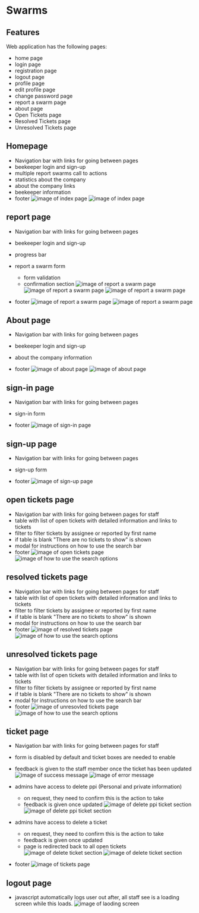 # Swarms

## Features

Web application has the following pages:

- home page
- login page
- registration page
- logout page
- profile page
- edit profile page
- change password page
- report a swarm page
- about page
- Open Tickets page
- Resolved Tickets page
- Unresolved Tickets page

## Homepage

- Navigation bar with links for going between pages
- beekeeper login and sign-up
- multiple report swarms call to actions
- statistics about the company
- about the company links
- beekeeper information
- footer
  ![image of index page](documentation/assets/index-page.png)
  ![image of index page](documentation/assets/index-page-all-devices.jpg)

## report page

- Navigation bar with links for going between pages
- beekeeper login and sign-up
- progress bar
- report a swarm form

  - form validation
  - confirmation section
    ![image of report a swarm page](documentation/assets/form-errors.jpg)
    ![image of report a swarm page](documentation/assets/form-errors-part-2.jpg)
    ![image of report a swarm page](documentation/assets/confirmation-screen.jpg)

- footer
  ![image of report a swarm page](documentation/assets/report-page.png)
  ![image of report a swarm page](documentation/assets/index-page-all-devices.jpg)

## About page

- Navigation bar with links for going between pages
- beekeeper login and sign-up
- about the company information

- footer
  ![image of about page](documentation/assets/about-page.png)
  ![image of about page](documentation/assets/about-page-all-devices.jpg)

## sign-in page

- Navigation bar with links for going between pages
- sign-in form

- footer
  ![image of sign-in page](documentation/assets/sign-in-page-all-devices.jpg)

## sign-up page

- Navigation bar with links for going between pages
- sign-up form

- footer
  ![image of sign-up page](documentation/assets/sign-up-page-all-devices.jpg)

## open tickets page

- Navigation bar with links for going between pages for staff
- table with list of open tickets with detailed information and links to tickets
- filter to filter tickets by assignee or reported by first name
- if table is blank "There are no tickets to show" is shown
- modal for instructions on how to use the search bar
- footer
  ![image of open tickets page](documentation/assets/open-tickets-all-devices.jpg)
  ![image of how to use the search options](documentation/assets/how-to-use-search.jpg)

## resolved tickets page

- Navigation bar with links for going between pages for staff
- table with list of open tickets with detailed information and links to tickets
- filter to filter tickets by assignee or reported by first name
- if table is blank "There are no tickets to show" is shown
- modal for instructions on how to use the search bar
- footer
  ![image of resolved tickets page](documentation/assets/resolved-tickets-all-devices.jpg)
  ![image of how to use the search options](documentation/assets/how-to-use-search.jpg)

## unresolved tickets page

- Navigation bar with links for going between pages for staff
- table with list of open tickets with detailed information and links to tickets
- filter to filter tickets by assignee or reported by first name
- if table is blank "There are no tickets to show" is shown
- modal for instructions on how to use the search bar
- footer
  ![image of unresovled tickets page](documentation/assets/unresolved-tickets-all-devices.jpg)
  ![image of how to use the search options](documentation/assets/how-to-use-search.jpg)

## ticket page

- Navigation bar with links for going between pages for staff
- form is disabled by default and ticket boxes are needed to enable
- feedback is given to the staff member once the ticket has been updated
  ![image of success message](documentation/assets/success-message.jpg)
  ![image of error message](documentation/assets/error-message-ticket.jpg)

- admins have access to delete ppi (Personal and private information)

  - on request, they need to confirm this is the action to take
  - feedback is given once updated
    ![image of delete ppi ticket section](documentation/assets/delete-ppi-admin.jpg)
    ![image of delete ppi ticket section](documentation/assets/delete-ppi-admin-success.jpg)

- admins have access to delete a ticket

  - on request, they need to confirm this is the action to take
  - feedback is given once updated
  - page is redirected back to all open tickets
    ![image of delete  ticket section](documentation/assets/delete-ticket-admin.jpg)
    ![image of delete ticket section](documentation/assets/delete-ticket-admin-success.jpg)

- footer
  ![image of tickets page](documentation/assets/ticket-tickets-all-devices.jpg)

## logout page

- javascript automatically logs user out after, all staff see is a loading screen while this loads.
  ![image of laoding screen](documentation/assets/logout-page.jpg)

